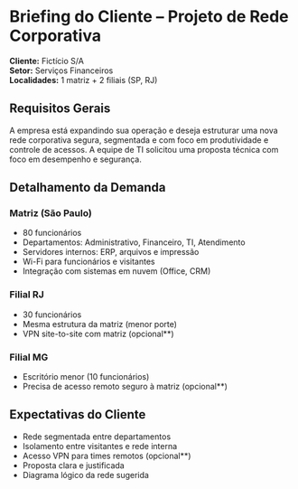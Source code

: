 # Briefing do Cliente – Projeto de Rede Corporativa

**Cliente:** Fictício S/A  
**Setor:** Serviços Financeiros  
**Localidades:** 1 matriz + 2 filiais (SP, RJ)

## Requisitos Gerais

A empresa está expandindo sua operação e deseja estruturar uma nova rede corporativa segura, segmentada e com foco em produtividade e controle de acessos. A equipe de TI solicitou uma proposta técnica com foco em desempenho e segurança.

## Detalhamento da Demanda

### Matriz (São Paulo)
- 80 funcionários
- Departamentos: Administrativo, Financeiro, TI, Atendimento
- Servidores internos: ERP, arquivos e impressão
- Wi-Fi para funcionários e visitantes
- Integração com sistemas em nuvem (Office, CRM)

### Filial RJ
- 30 funcionários
- Mesma estrutura da matriz (menor porte)
- VPN site-to-site com matriz (opcional**)

### Filial MG
- Escritório menor (10 funcionários)
- Precisa de acesso remoto seguro à matriz (opcional**)

## Expectativas do Cliente
- Rede segmentada entre departamentos
- Isolamento entre visitantes e rede interna
- Acesso VPN para times remotos (opcional**)
- Proposta clara e justificada
- Diagrama lógico da rede sugerida
